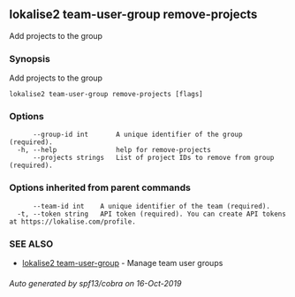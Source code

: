 ## lokalise2 team-user-group remove-projects

Add projects to the group

### Synopsis

Add projects to the group

```
lokalise2 team-user-group remove-projects [flags]
```

### Options

```
      --group-id int       A unique identifier of the group (required).
  -h, --help               help for remove-projects
      --projects strings   List of project IDs to remove from group (required).
```

### Options inherited from parent commands

```
      --team-id int    A unique identifier of the team (required).
  -t, --token string   API token (required). You can create API tokens at https://lokalise.com/profile.
```

### SEE ALSO

* [lokalise2 team-user-group](lokalise2_team-user-group.md)	 - Manage team user groups

###### Auto generated by spf13/cobra on 16-Oct-2019
